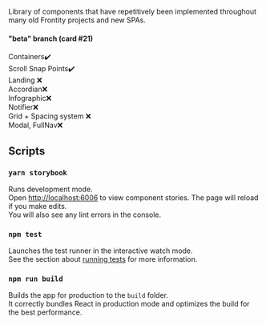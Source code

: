 Library of components that have repetitively been implemented throughout many old Frontity projects and new SPAs. <br>

#### "beta" branch (card #21)<br>
Containers✔️<br>
Scroll Snap Points✔️<br>
Landing ❌<br>
Accordian❌<br>
Infographic❌<br>
Notifier❌<br>
Grid + Spacing system ❌<br>
Modal, FullNav❌<br>

## Scripts


### `yarn storybook`

Runs development mode.<br>
Open [http://localhost:6006](http://localhost:6006) to view component stories.
The page will reload if you make edits.<br>
You will also see any lint errors in the console.

### `npm test`

Launches the test runner in the interactive watch mode.<br>
See the section about [running tests](https://facebook.github.io/create-react-app/docs/running-tests) for more information.

### `npm run build`

Builds the app for production to the `build` folder.<br>
It correctly bundles React in production mode and optimizes the build for the best performance.